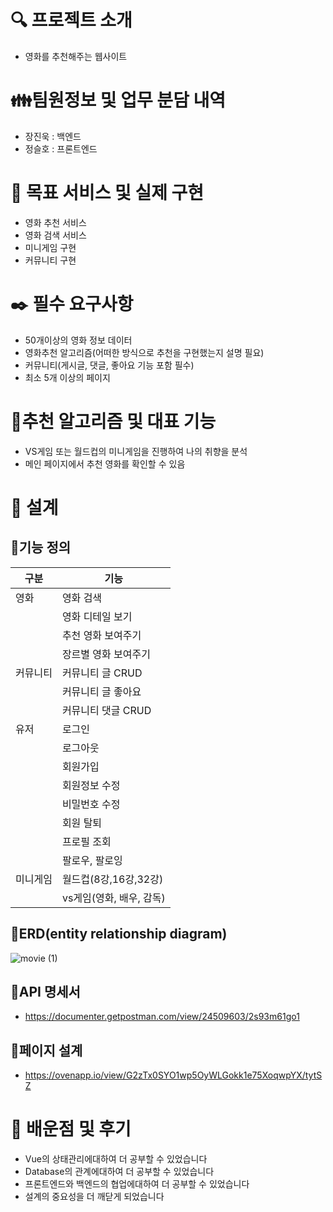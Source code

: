 # 🔍 프로젝트 소개

- 영화를 추천해주는 웹사이트

# 👪팀원정보 및 업무 분담 내역

- 장진욱 : 백엔드
- 정슬호 : 프론트엔드

# 📌 목표 서비스 및 실제 구현

- 영화 추천 서비스
- 영화 검색 서비스
- 미니게임 구현
- 커뮤니티 구현

# ✒️ 필수 요구사항

- 50개이상의 영화 정보 데이터
- 영화추천 알고리즘(어떠한 방식으로 추천을 구현했는지 설명 필요)
- 커뮤니티(게시글, 댓글, 좋아요 기능 포함 필수)
- 최소 5개 이상의 페이지

# 🔨추천 알고리즘 및 대표 기능

- VS게임 또는 월드컵의 미니게임을 진행하여 나의 취향을 분석
- 메인 페이지에서 추천 영화를 확인할 수 있음

# 📱 설계

## 📝기능 정의

| 구분     | 기능                     |
| -------- | ------------------------ |
| 영화     | 영화 검색                |
|          | 영화 디테일 보기         |
|          | 추천 영화 보여주기       |
|          | 장르별 영화 보여주기     |
| 커뮤니티 | 커뮤니티 글 CRUD         |
|          | 커뮤니티 글 좋아요       |
|          | 커뮤니티 댓글 CRUD       |
| 유저     | 로그인                   |
|          | 로그아웃                 |
|          | 회원가입                 |
|          | 회원정보 수정            |
|          | 비밀번호 수정            |
|          | 회원 탈퇴                |
|          | 프로필 조회              |
|          | 팔로우, 팔로잉           |
| 미니게임 | 월드컵(8강,16강,32강)    |
|          | vs게임(영화, 배우, 감독) |

## 📝ERD(entity relationship diagram)

![movie (1)](https://github.com/Jeongseulho/wooko_movies/assets/110578739/5e3ae43c-1318-454c-993a-6179951fc786)

## 📝API 명세서

- https://documenter.getpostman.com/view/24509603/2s93m61go1

## 📝페이지 설계

- https://ovenapp.io/view/G2zTx0SYO1wp5OyWLGokk1e75XoqwpYX/tytSZ

# 📖 배운점 및 후기

- Vue의 상태관리에대하여 더 공부할 수 있었습니다
- Database의 관계에대하여 더 공부할 수 있었습니다
- 프론트엔드와 백엔드의 협업에대하여 더 공부할 수 있었습니다
- 설계의 중요성을 더 깨닫게 되었습니다
